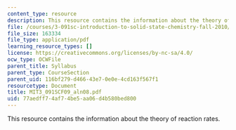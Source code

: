 ```yaml
---
content_type: resource
description: This resource contains the information about the theory of reaction rates.
file: /courses/3-091sc-introduction-to-solid-state-chemistry-fall-2010/77aedff74af74be5aa06d4b580bed800_MIT3_091SCF09_aln08.pdf
file_size: 163334
file_type: application/pdf
learning_resource_types: []
license: https://creativecommons.org/licenses/by-nc-sa/4.0/
ocw_type: OCWFile
parent_title: Syllabus
parent_type: CourseSection
parent_uid: 116bf279-d466-43e7-0e0e-4cd163f567f1
resourcetype: Document
title: MIT3_091SCF09_aln08.pdf
uid: 77aedff7-4af7-4be5-aa06-d4b580bed800
---
```

This resource contains the information about the theory of reaction rates.